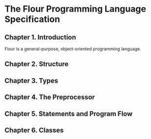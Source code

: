 # The Flour Programming Language Specification

## Chapter 1. Introduction

Flour is a general-purpose, object-oriented programming language.

## Chapter 2. Structure

## Chapter 3. Types

## Chapter 4. The Preprocessor

## Chapter 5. Statements and Program Flow

## Chapter 6. Classes
